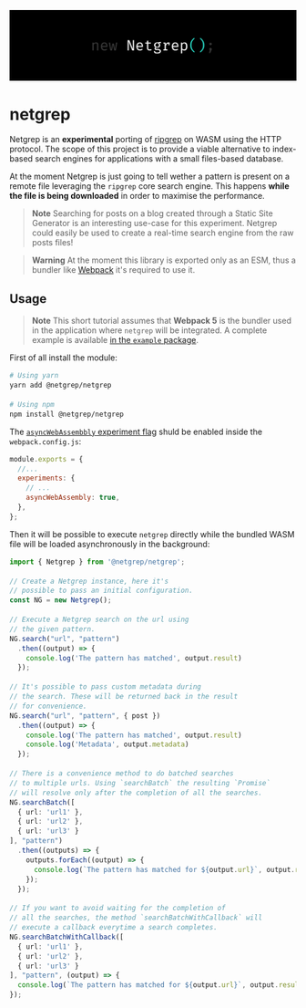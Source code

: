 

![Header](https://github.com/dgopsq/netgrep/blob/main/assets/header.jpg)

# netgrep

Netgrep is an **experimental** porting of [ripgrep](https://github.com/BurntSushi/ripgrep) on WASM using the HTTP protocol. The scope of this project is to provide a viable alternative to index-based search engines for applications with a small files-based database.

At the moment Netgrep is just going to tell wether a pattern is present on a remote file leveraging the `ripgrep` core search engine. This happens **while the file is being downloaded** in order to maximise the performance. 

> **Note**
> Searching for posts on a blog created through a Static Site Generator is an interesting use-case for this experiment. Netgrep could easily be used to create a real-time search engine from the raw posts files!

> **Warning**
> At the moment this library is exported only as an ESM, thus a bundler like [Webpack](https://webpack.js.org/) it's required to use it. 

## Usage

> **Note**
> This short tutorial assumes that **Webpack 5** is the bundler used in the application where `netgrep` will be integrated. A complete example is available [in the `example` package](https://github.com/dgopsq/netgrep/tree/main/packages/example).

First of all install the module:

```bash
# Using yarn
yarn add @netgrep/netgrep

# Using npm
npm install @netgrep/netgrep
```

The [`asyncWebAssembbly` experiment flag](https://webpack.js.org/configuration/experiments/) shuld be enabled inside the `webpack.config.js`:

```js
module.exports = {
  //...
  experiments: {
    // ...
    asyncWebAssembly: true,
  },
};
```

Then it will be possible to execute `netgrep` directly while the bundled WASM file will be loaded asynchronously in the background:

```ts
import { Netgrep } from '@netgrep/netgrep';

// Create a Netgrep instance, here it's
// possible to pass an initial configuration.
const NG = new Netgrep();

// Execute a Netgrep search on the url using 
// the given pattern.
NG.search("url", "pattern")
  .then((output) => {
    console.log('The pattern has matched', output.result)
  });

// It's possible to pass custom metadata during
// the search. These will be returned back in the result
// for convenience.
NG.search("url", "pattern", { post })
  .then((output) => {
    console.log('The pattern has matched', output.result)
    console.log('Metadata', output.metadata)
  });

// There is a convenience method to do batched searches
// to multiple urls. Using `searchBatch` the resulting `Promise`
// will resolve only after the completion of all the searches.
NG.searchBatch([
  { url: 'url1' },
  { url: 'url2' },
  { url: 'url3' }
], "pattern")
  .then((outputs) => {
    outputs.forEach((output) => {
      console.log(`The pattern has matched for ${output.url}`, output.result)
    });
  });

// If you want to avoid waiting for the completion of
// all the searches, the method `searchBatchWithCallback` will
// execute a callback everytime a search completes.
NG.searchBatchWithCallback([
  { url: 'url1' },
  { url: 'url2' },
  { url: 'url3' }
], "pattern", (output) => {
  console.log(`The pattern has matched for ${output.url}`, output.result)
});
```